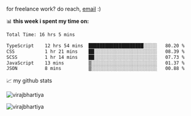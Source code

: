 for freelance work? do reach, [email](mailto:vlbhartiya@gmail.com) :)

📊 **this week i spent my time on:**

<!--START_SECTION:waka-->

```txt
Total Time: 16 hrs 5 mins

TypeScript    12 hrs 54 mins  ████████████████████░░░░░   80.20 %
CSS           1 hr 21 mins    ██░░░░░░░░░░░░░░░░░░░░░░░   08.39 %
SCSS          1 hr 14 mins    ██░░░░░░░░░░░░░░░░░░░░░░░   07.73 %
JavaScript    13 mins         ▒░░░░░░░░░░░░░░░░░░░░░░░░   01.37 %
JSON          8 mins          ▒░░░░░░░░░░░░░░░░░░░░░░░░   00.88 %
```

<!--END_SECTION:waka-->

📈 my github stats

<p align="left"> <img src="https://github-readme-stats.vercel.app/api?username=virajbhartiya&show_icons=true&theme=gotham" alt="virajbhartiya" /> </p>
<p align="left"> <img src="https://komarev.com/ghpvc/?username=virajbhartiya&color=blue" alt="virajbhartiya" /> </p>
